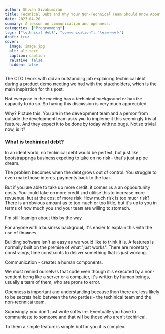 ```yaml
---
author: Shivan Sivakumaran
title: Technical Debt and Why Your Non-Technical Team Should Know About It
date: 2023-04-20
summary: A lesson on communication and openness.
categories: ["Programming"]
tags: ["technical debt", "communication", "team work"]
draft: true
cover:
  image: image.jpg
  alt: alt text
  caption: caption
  relative: false
  hidden: false
---
```


The CTO I work with did an outstanding job explaining techinical debt during a product demo meeting we had with the stakeholders, which is the main inspiration for this post.

Not everyone in the meeting has a techinical background or has the capacity to do so. So having this discussion is very much appreciated.

Why? Picture this. You are in the development team and a person from outside the development team asks you to implement this seemingly trivial feature. And they expect it to be done by today with no bugs. Not so trivial now, is it?

### What is techinical debt?

In an ideal world, no techinical debt would be perfect, but just like bootstrappinga business expeting to take on no risk - that's just a pipe dream.

The problem becomes when the debt grows out of control. You struggle to even make those interest payments back to the loan.

But if you are able to take up more credit, it comes as a an oppourtunity costs. You could take on more credit and utilise this to increase more revuenue, but at the cost of more risk. How much risk is too much risk? There is an obvious amount as to too much or too little, but it's up to you in terms of how much you and your team are willing to stomach.

I'm still learnign about this by the way.

For anyone with a business backgroud, it's easier to explain this with the use of finances.

Building software isn't as easy as we would like to think it is. A features is normally built on the premise of what "just works". There are monetary constraings, time constraints to deliver something that is _just_ working.

Communication - creates a human components.

We must remind ourselves that code even though it is executed by a non-sentient being like a server or a computer, it's written by human beings, usually a team of them, who are prone to error.

Openness is important and understanding because then there are less likely to be secrets held between the two parties - the techinical team and the non-technical team.

Suprisingly, you don't just write software. Eventually you have to communicate to someone and that will be those who aren't techinical.

To them a simple feature is simple but for you it is complex.
